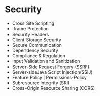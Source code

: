 # Security
  - Cross Site Scripting
  - Iframe Protection
  - Security Headers
  - Client Storage Security
  - Secure Communication
  - Dependency Security
  - Compliance & Regulation
  - Input Validation and Sanitization
  - Server-Side Request Forgery (SSRF)
  - Server-sideJava Script Injection(SSIJ)
  - Feature Policy | Permissions-Policy
  - Subresource Integrity (SRI)
  - Cross-Origin Resource Sharing (CORS)


